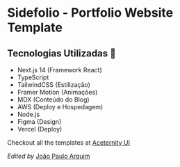 # Sidefolio - Portfolio Website Template

## Tecnologias Utilizadas 🚀
- Next.js 14 (Framework React)
- TypeScript
- TailwindCSS (Estilização)
- Framer Motion (Animações)
- MDX (Conteúdo do Blog)
- AWS (Deploy e Hospedagem)
- Node.js
- Figma (Design)
- Vercel (Deploy)

Checkout all the templates at [Aceternity UI](https://ui.aceternity.com/templates)

*Edited by* [João Paulo Arquim](www.github.com/joaoparqum)
